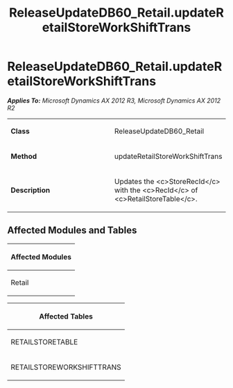 ﻿---
title: ReleaseUpdateDB60_Retail.updateRetailStoreWorkShiftTrans
TOCTitle: ReleaseUpdateDB60_Retail.updateRetailStoreWorkShiftTrans
ms:assetid: 058b06b2-381b-4375-9069-1b92ab8480ea
ms:mtpsurl: https://msdn.microsoft.com/en-us/library/JJ684720(v=AX.60)
ms:contentKeyID: 49706415
ms.date: 05/18/2015
mtps_version: v=AX.60
---

# ReleaseUpdateDB60\_Retail.updateRetailStoreWorkShiftTrans 


_**Applies To:** Microsoft Dynamics AX 2012 R3, Microsoft Dynamics AX 2012 R2_

<table>
<colgroup>
<col style="width: 50%" />
<col style="width: 50%" />
</colgroup>
<tbody>
<tr class="odd">
<td><p><strong>Class</strong></p></td>
<td><p>ReleaseUpdateDB60_Retail</p></td>
</tr>
<tr class="even">
<td><p><strong>Method</strong></p></td>
<td><p>updateRetailStoreWorkShiftTrans</p></td>
</tr>
<tr class="odd">
<td><p><strong>Description</strong></p></td>
<td><p>Updates the &lt;c&gt;StoreRecId&lt;/c&gt; with the &lt;c&gt;RecId&lt;/c&gt; of &lt;c&gt;RetailStoreTable&lt;/c&gt;.</p></td>
</tr>
</tbody>
</table>


## Affected Modules and Tables

<table>
<colgroup>
<col style="width: 100%" />
</colgroup>
<thead>
<tr class="header">
<th><p>Affected Modules</p></th>
</tr>
</thead>
<tbody>
<tr class="odd">
<td><p>Retail</p></td>
</tr>
</tbody>
</table>


<table>
<colgroup>
<col style="width: 100%" />
</colgroup>
<thead>
<tr class="header">
<th><p>Affected Tables</p></th>
</tr>
</thead>
<tbody>
<tr class="odd">
<td><p>RETAILSTORETABLE</p></td>
</tr>
<tr class="even">
<td><p>RETAILSTOREWORKSHIFTTRANS</p></td>
</tr>
</tbody>
</table>

  


